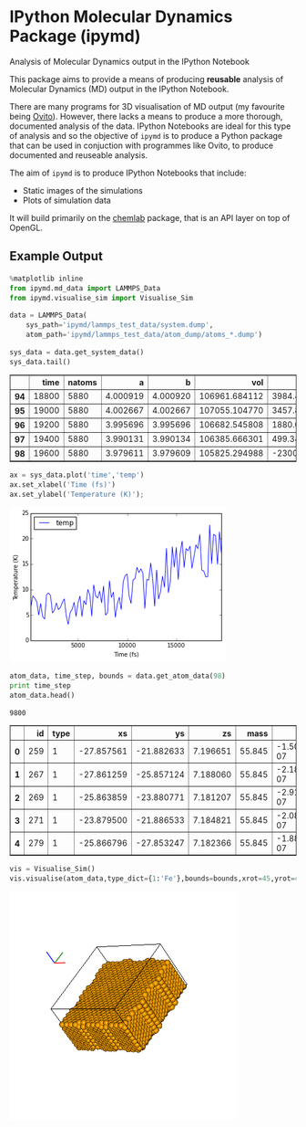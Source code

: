 # IPython Molecular Dynamics Package (ipymd)
Analysis of Molecular Dynamics output in the IPython Notebook

This package aims to provide a means of producing **reusable** analysis of Molecular Dynamics (MD) output in the IPython Notebook. 

There are many programs for 3D visualisation of MD output (my favourite being [Ovito](http://www.ovito.org/index.php)). However, there lacks a means to produce a more thorough, documented analysis of the data. IPython Notebooks are ideal for this type of analysis and so the objective of `ipymd` is to produce a Python package that can be used in conjuction with programmes like Ovito, to produce documented and reuseable analysis.  

The aim of `ipymd` is to produce IPython Notebooks that include:

- Static images of the simulations
- Plots of simulation data

It will build primarily on the [chemlab](http://chemlab.readthedocs.io/en/latest/) package, that is an API layer on top of OpenGL.   

## Example Output

```python
%matplotlib inline
from ipymd.md_data import LAMMPS_Data
from ipymd.visualise_sim import Visualise_Sim
```


```python
data = LAMMPS_Data(
    sys_path='ipymd/lammps_test_data/system.dump',
    atom_path='ipymd/lammps_test_data/atom_dump/atoms_*.dump')
```


```python
sys_data = data.get_system_data()
sys_data.tail()
```




<div>
<table border="1" class="dataframe">
  <thead>
    <tr style="text-align: right;">
      <th></th>
      <th>time</th>
      <th>natoms</th>
      <th>a</th>
      <th>b</th>
      <th>vol</th>
      <th>press</th>
      <th>temp</th>
      <th>peng</th>
      <th>keng</th>
      <th>teng</th>
      <th>enth</th>
    </tr>
  </thead>
  <tbody>
    <tr>
      <th>94</th>
      <td>18800</td>
      <td>5880</td>
      <td>4.000919</td>
      <td>4.000920</td>
      <td>106961.684112</td>
      <td>3984.476256</td>
      <td>20.821004</td>
      <td>-576758.385663</td>
      <td>364.871078</td>
      <td>-576393.514586</td>
      <td>-570178.024689</td>
    </tr>
    <tr>
      <th>95</th>
      <td>19000</td>
      <td>5880</td>
      <td>4.002667</td>
      <td>4.002667</td>
      <td>107055.104770</td>
      <td>3457.822223</td>
      <td>20.543535</td>
      <td>-576743.788115</td>
      <td>360.008650</td>
      <td>-576383.779465</td>
      <td>-570985.120033</td>
    </tr>
    <tr>
      <th>96</th>
      <td>19200</td>
      <td>5880</td>
      <td>3.995696</td>
      <td>3.995696</td>
      <td>106682.545808</td>
      <td>1880.020740</td>
      <td>14.949236</td>
      <td>-576635.072775</td>
      <td>261.973143</td>
      <td>-576373.099632</td>
      <td>-573448.059018</td>
    </tr>
    <tr>
      <th>97</th>
      <td>19400</td>
      <td>5880</td>
      <td>3.990131</td>
      <td>3.990134</td>
      <td>106385.666301</td>
      <td>499.341106</td>
      <td>21.315529</td>
      <td>-576735.710976</td>
      <td>373.537223</td>
      <td>-576362.173753</td>
      <td>-575587.433134</td>
    </tr>
    <tr>
      <th>98</th>
      <td>19600</td>
      <td>5880</td>
      <td>3.979611</td>
      <td>3.979609</td>
      <td>105825.294988</td>
      <td>-2300.315883</td>
      <td>17.161320</td>
      <td>-576652.409368</td>
      <td>300.738098</td>
      <td>-576351.671270</td>
      <td>-579901.871560</td>
    </tr>
  </tbody>
</table>
</div>




```python
ax = sys_data.plot('time','temp')
ax.set_xlabel('Time (fs)')
ax.set_ylabel('Temperature (K)');
```


![png](images/output_3_0.png)



```python
atom_data, time_step, bounds = data.get_atom_data(98)
print time_step
atom_data.head()
```

    9800





<div>
<table border="1" class="dataframe">
  <thead>
    <tr style="text-align: right;">
      <th></th>
      <th>id</th>
      <th>type</th>
      <th>xs</th>
      <th>ys</th>
      <th>zs</th>
      <th>mass</th>
      <th>q</th>
    </tr>
  </thead>
  <tbody>
    <tr>
      <th>0</th>
      <td>259</td>
      <td>1</td>
      <td>-27.857561</td>
      <td>-21.882633</td>
      <td>7.196651</td>
      <td>55.845</td>
      <td>-1.505560e-07</td>
    </tr>
    <tr>
      <th>1</th>
      <td>267</td>
      <td>1</td>
      <td>-27.861259</td>
      <td>-25.857124</td>
      <td>7.188060</td>
      <td>55.845</td>
      <td>-2.182330e-07</td>
    </tr>
    <tr>
      <th>2</th>
      <td>269</td>
      <td>1</td>
      <td>-25.863859</td>
      <td>-23.880771</td>
      <td>7.181207</td>
      <td>55.845</td>
      <td>-2.916280e-07</td>
    </tr>
    <tr>
      <th>3</th>
      <td>271</td>
      <td>1</td>
      <td>-23.879500</td>
      <td>-21.886533</td>
      <td>7.184821</td>
      <td>55.845</td>
      <td>-2.084570e-07</td>
    </tr>
    <tr>
      <th>4</th>
      <td>279</td>
      <td>1</td>
      <td>-25.866796</td>
      <td>-27.853247</td>
      <td>7.182366</td>
      <td>55.845</td>
      <td>-1.888220e-07</td>
    </tr>
  </tbody>
</table>
</div>




```python
vis = Visualise_Sim()
vis.visualise(atom_data,type_dict={1:'Fe'},bounds=bounds,xrot=45,yrot=45, show_axes=True,axes_offset=(1.,0))
```




![png](images/output_5_0.png)


